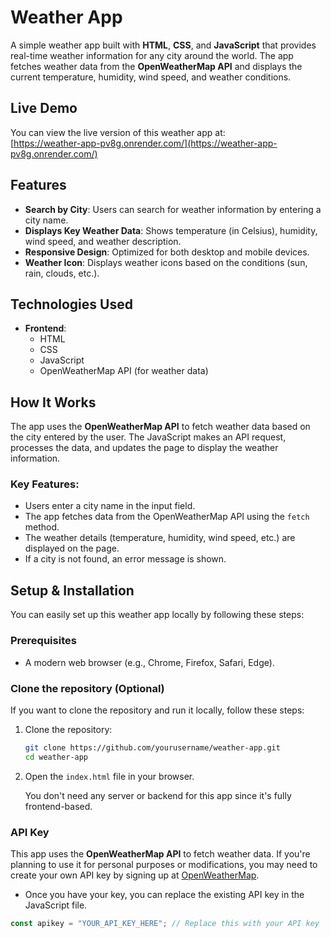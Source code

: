 # Weather App

A simple weather app built with **HTML**, **CSS**, and **JavaScript** that provides real-time weather information for any city around the world. The app fetches weather data from the **OpenWeatherMap API** and displays the current temperature, humidity, wind speed, and weather conditions.

## Live Demo

You can view the live version of this weather app at:  
[https://weather-app-pv8g.onrender.com/](https://weather-app-pv8g.onrender.com/)

## Features

- **Search by City**: Users can search for weather information by entering a city name.
- **Displays Key Weather Data**: Shows temperature (in Celsius), humidity, wind speed, and weather description.
- **Responsive Design**: Optimized for both desktop and mobile devices.
- **Weather Icon**: Displays weather icons based on the conditions (sun, rain, clouds, etc.).

## Technologies Used

- **Frontend**:
  - HTML
  - CSS
  - JavaScript
  - OpenWeatherMap API (for weather data)

## How It Works

The app uses the **OpenWeatherMap API** to fetch weather data based on the city entered by the user. The JavaScript makes an API request, processes the data, and updates the page to display the weather information.

### Key Features:
- Users enter a city name in the input field.
- The app fetches data from the OpenWeatherMap API using the `fetch` method.
- The weather details (temperature, humidity, wind speed, etc.) are displayed on the page.
- If a city is not found, an error message is shown.

## Setup & Installation

You can easily set up this weather app locally by following these steps:

### Prerequisites

- A modern web browser (e.g., Chrome, Firefox, Safari, Edge).

### Clone the repository (Optional)

If you want to clone the repository and run it locally, follow these steps:

1. Clone the repository:

    ```bash
    git clone https://github.com/yourusername/weather-app.git
    cd weather-app
    ```

2. Open the `index.html` file in your browser.

   You don't need any server or backend for this app since it's fully frontend-based.

### API Key

This app uses the **OpenWeatherMap API** to fetch weather data. If you're planning to use it for personal purposes or modifications, you may need to create your own API key by signing up at [OpenWeatherMap](https://openweathermap.org/api).

- Once you have your key, you can replace the existing API key in the JavaScript file.

```javascript
const apikey = "YOUR_API_KEY_HERE"; // Replace this with your API key

